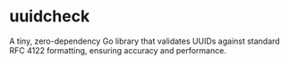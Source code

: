 # uuidcheck
A tiny, zero-dependency Go library that validates UUIDs against standard RFC 4122 formatting, ensuring accuracy and performance.
